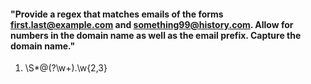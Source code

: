 #### "Provide a regex that matches emails of the forms first.last@example.com and something99@history.com. Allow for numbers in the domain name as well as the email prefix. Capture the domain name."

1. \S*@(?<domain>\w+).\w{2,3}
